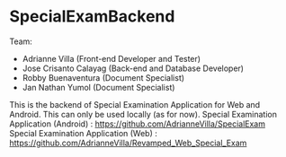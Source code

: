 # SpecialExamBackend

Team:
- Adrianne Villa (Front-end Developer and Tester)
- Jose Crisanto Calayag (Back-end and Database Developer)
- Robby Buenaventura (Document Specialist)
- Jan Nathan Yumol (Document Specialist)

This is the backend of Special Examination Application for Web and Android. This can only be used locally (as for now).
Special Examination Application (Android) : https://github.com/AdrianneVilla/SpecialExam
Special Examination Application (Web) : https://github.com/AdrianneVilla/Revamped_Web_Special_Exam
